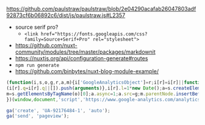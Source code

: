 https://github.com/paulstraw/paulstraw/blob/2e04290acafab26047803adf92873cf6b06892c6/dist/js/paulstraw.js#L2357


* source serif pro?
  * `<link href="https://fonts.googleapis.com/css?family=Source+Serif+Pro" rel="stylesheet">`
* https://github.com/nuxt-community/modules/tree/master/packages/markdownit
* https://nuxtjs.org/api/configuration-generate#routes
* `npm run generate`
* https://github.com/binbytes/nuxt-blog-module-example/


``` javascript
(function(i,s,o,g,r,a,m){i['GoogleAnalyticsObject']=r;i[r]=i[r]||function(){
(i[r].q=i[r].q||[]).push(arguments)},i[r].l=1*new Date();a=s.createElement(o),
m=s.getElementsByTagName(o)[0];a.async=1;a.src=g;m.parentNode.insertBefore(a,m)
})(window,document,'script','https://www.google-analytics.com/analytics.js','ga');

ga('create', 'UA-92176484-1', 'auto');
ga('send', 'pageview');
```
